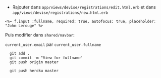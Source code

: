 - Rajouter dans ```app/views/devise/registrations/edit.html.erb``` et dans ```app/views/devise/registrations/new.html.erb```
```
<%= f.input :fullname, required: true, autofocus: true, placeholder: "John Lerouge" %>
```
Puis modifier dans ```shared/navbar```:

```current_user.email``` par ```current_user.fullname```

```         
  git add .
  git commit -m "View for fullname'
  git push origin master
  
  git push heroku master
``` 

